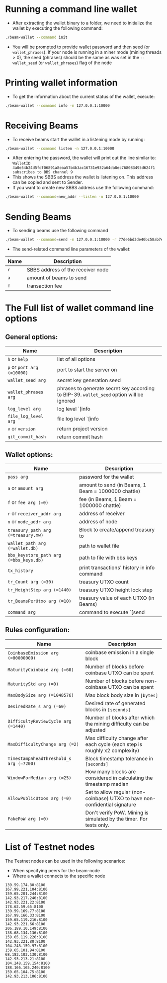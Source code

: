 # Running a command line wallet

* After extracting the wallet binary to a folder, we need to initialize the wallet by executing the following command: 
``` sh
./beam-wallet --command init
```
* You will be prompted to provide wallet password and then seed (or `wallet_phrases`). If your node is running in a miner mode (mining threads > 0), the seed (phrases) should be the same as was set in the `--wallet_seed` (or `wallet_phrases`) flag of the node


# Printing wallet information

* To get the information about the current status of the wallet, execute:
``` sh
./beam-wallet --command info -n 127.0.0.1:10000
```


# Receiving Beams

* To receive beams start the wallet in a listening mode by running: 
``` sh
./beam-wallet --command listen -n 127.0.0.1:10000
```
* After entering the password, the wallet will print out the line similar to: `WalletID 4a0e54b24d5fdf06891a8eaa57b4b3ac16731e932a64da8ec768083495d624f1 subscribes to BBS channel 9`
* This shows the SBBS address the wallet is listening on. This address can be copied and sent to Sender.
* If you want to create new SBBS address use the following command: 
``` sh
./beam-wallet --command=new_addr --listen -n 127.0.0.1:10000
```

# Sending Beams

* To sending beams use the following command 
``` sh 
./beam-wallet --command=send -n 127.0.0.1:10000 -r 77de6bd3de40bc58ab7e4fb68d5e0596fd1e72f3c4fb3eb3d106082d89264909 -a 11.3 -f 0.2
```
* The send-related command line parameters of the wallet:

| Name | Description |
|------|-------------|
| `r` | SBBS address of the receiver node |
| `a` | amount of beams to send |
| `f` | transaction fee |


# The Full list of wallet command line options

## General options:
| Name | Description |
|------|-------------|
| `h` or `help` | list of all options |
| `p`  or `port arg (=10000)` | port to start the server on |
| `wallet_seed arg` | secret key generation seed |
| `wallet_phrases arg` | phrases to generate secret key according to BIP-39. `wallet_seed` option will be ignored |
| `log_level arg` | log level `[info|debug|verbose]` |
| `file_log_level arg` | file log level `[info|debug|verbose]` |
| `v` or `version` | return project version |
| `git_commit_hash` | return commit hash |

## Wallet options:

| Name | Description |
|------|-------------|
| `pass arg` | password for the wallet |
| `a` or `amount arg` | amount to send (in Beams, 1 Beam = 1000000 chattle) |
| `f` or `fee arg (=0)` | fee (in Beams, 1 Beam = 1000000 chattle) |
| `r` or `receiver_addr arg` | address of receiver |
| `n` or `node_addr arg` | address of node |
| `treasury_path arg (=treasury.mw)` | Block to create/append treasury to |
| `wallet_path arg (=wallet.db)` | path to wallet file |
| `bbs_keystore_path arg (=bbs_keys.db)` | path to file with bbs keys |
| `tx_history` | print transactions' history in info command |
| `tr_Count arg (=30)` | treasury UTXO count |
| `tr_HeightStep arg (=1440)` | treasury UTXO height lock step |
| `tr_BeamsPerUtxo arg (=10)` | treasury value of each UTXO (in Beams) |
| `command arg` | command to execute `[send|receive|listen|init|info|treasury]`

## Rules configuration:

| Name | Description |
|------|-------------|
| `CoinbaseEmission arg (=80000000)` | coinbase emission in a single block |
| `MaturityCoinbase arg (=60)`  | Number of blocks before coinbase UTXO can be spent |
| `MaturityStd arg (=0)` | Number of blocks before non-coinbase UTXO can be spent |
| `MaxBodySize arg (=1048576)` | Max block body size in `[bytes]` |
| `DesiredRate_s arg (=60)`| Desired rate of generated blocks in `[seconds]` |
| `DifficultyReviewCycle arg (=1440)` | Number of blocks after which the mining difficulty can be adjusted |
| `MaxDifficultyChange arg (=2)` | Max difficulty change after each cycle (each step is roughly x2 complexity) |
| `TimestampAheadThreshold_s arg (=7200)` | Block timestamp tolerance in `[seconds]` |
| `WindowForMedian arg (=25)` | How many blocks are considered in calculating the timestamp median |
| `AllowPublicUtxos arg (=0)` | Set to allow regular (non-coinbase) UTXO to have non-confidential signature |
| `FakePoW arg (=0)` | Don't verify PoW. Mining is simulated by the timer. For tests only. |

# List of Тestnet nodes

The Тestnet nodes can be used in the following scenarios:
* When specifying peers for the beam-node
* Where a wallet connects to the specific node

```
139.59.174.80:8100
167.99.221.104:8100
159.65.201.244:8100
142.93.217.246:8100
142.93.221.22:8100
178.62.59.65:8100
139.59.169.77:8100
167.99.166.33:8100
159.65.119.216:8100
142.93.221.66:8100
206.189.10.149:8100
138.68.134.136:8100
159.65.119.226:8100
142.93.221.80:8100
104.248.159.97:8100
159.65.101.94:8100
68.183.103.130:8100
142.93.213.21:8100
104.248.159.154:8100
188.166.165.240:8100
159.65.104.75:8100
142.93.213.106:8100
```